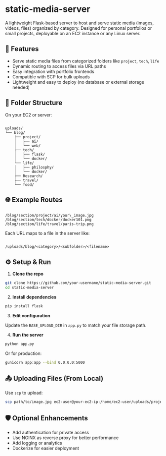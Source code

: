 # static-media-server

A lightweight Flask-based server to host and serve static media (images, videos, files) organized by category. Designed for personal portfolios or small projects, deployable on an EC2 instance or any Linux server.

## 🚀 Features

- Serve static media files from categorized folders like `project`, `tech`, `life`
- Dynamic routing to access files via URL paths
- Easy integration with portfolio frontends
- Compatible with SCP for bulk uploads
- Lightweight and easy to deploy (no database or external storage needed)

## 📁 Folder Structure

On your EC2 or server:

```

uploads/
└── blog/
    ├── project/
    │   ├── ai/
    │   └── web/
    ├── tech/
    │   ├── flask/
    │   └── docker/
    └── life/
    │   ├── philosphy/
    │   └── docker/
    ├── Research/
    ├── travel/
    └── food/

```

## 🌐 Example Routes

```

/blog/section/project/ai/your\_image.jpg
/blog/section/tech/docker/docker101.png
/blog/section/life/travel/paris-trip.png

```

Each URL maps to a file in the server like:

```

/uploads/blog/<category>/<subfolder>/<filename>

````

## ⚙️ Setup & Run

1. **Clone the repo**

```bash
git clone https://github.com/your-username/static-media-server.git
cd static-media-server
````

2. **Install dependencies**

```bash
pip install flask
```

3. **Edit configuration**

Update the `BASE_UPLOAD_DIR` in `app.py` to match your file storage path.

4. **Run the server**

```bash
python app.py
```

Or for production:

```bash
gunicorn app:app --bind 0.0.0.0:5000
```

## 📤 Uploading Files (From Local)

Use `scp` to upload:

```bash
scp path/to/image.jpg ec2-user@your-ec2-ip:/home/ec2-user/uploads/project/ai/
```

## 🛡️ Optional Enhancements

* Add authentication for private access
* Use NGINX as reverse proxy for better performance
* Add logging or analytics
* Dockerize for easier deployment



